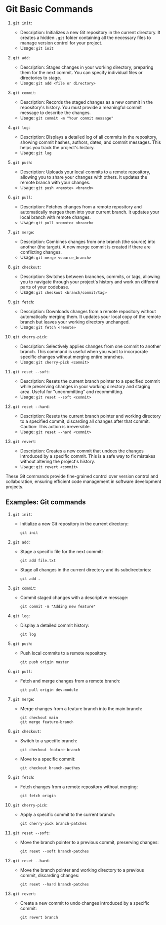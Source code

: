 

# Git Basic Commands


1. `git init`:
    - Description: Initializes a new Git repository in the current directory. It creates a hidden `.git` folder containing all the necessary files to manage version control for your project.
    - Usage: `git init`

2. `git add`:
    - Description: Stages changes in your working directory, preparing them for the next commit. You can specify individual files or directories to stage.
    - Usage: `git add <file or directory>`

3. `git commit`:
    - Description: Records the staged changes as a new commit in the repository's history. You must provide a meaningful commit message to describe the changes.
    - Usage: `git commit -m "Your commit message"`

4. `git log`:
    - Description: Displays a detailed log of all commits in the repository, showing commit hashes, authors, dates, and commit messages. This helps you track the project's history.
    - Usage: `git log`

5. `git push`:
    - Description: Uploads your local commits to a remote repository, allowing you to share your changes with others. It updates the remote branch with your changes.
    - Usage: `git push <remote> <branch>`

6. `git pull`:
    - Description: Fetches changes from a remote repository and automatically merges them into your current branch. It updates your local branch with remote changes.
    - Usage: `git pull <remote> <branch>`

7. `git merge`:
    - Description: Combines changes from one branch (the source) into another (the target). A new merge commit is created if there are conflicting changes.
    - Usage: `git merge <source_branch>`

8. `git checkout`:
    - Description: Switches between branches, commits, or tags, allowing you to navigate through your project's history and work on different parts of your codebase.
    - Usage: `git checkout <branch/commit/tag>`

9. `git fetch`:
    - Description: Downloads changes from a remote repository without automatically merging them. It updates your local copy of the remote branch but leaves your working directory unchanged.
    - Usage: `git fetch <remote>`

10. `git cherry-pick`:
    - Description: Selectively applies changes from one commit to another branch. This command is useful when you want to incorporate specific changes without merging entire branches.
    - Usage: `git cherry-pick <commit>`

11. `git reset --soft`:
    - Description: Resets the current branch pointer to a specified commit while preserving changes in your working directory and staging area. Useful for "uncommitting" and recommitting.
    - Usage: `git reset --soft <commit>`

12. `git reset --hard`:
    - Description: Resets the current branch pointer and working directory to a specified commit, discarding all changes after that commit. Caution: This action is irreversible.
    - Usage: `git reset --hard <commit>`

13. `git revert`:
    - Description: Creates a new commit that undoes the changes introduced by a specific commit. This is a safe way to fix mistakes without altering the project's history.
    - Usage: `git revert <commit>`

These Git commands provide fine-grained control over version control and collaboration, ensuring efficient code management in software development projects.

## Examples: Git commands

1. `git init`:
    - Initialize a new Git repository in the current directory:
      ```
      git init
      ```

2. `git add`:
    - Stage a specific file for the next commit:
      ```
      git add file.txt
      ```
    - Stage all changes in the current directory and its subdirectories:
      ```
      git add .
      ```

3. `git commit`:
    - Commit staged changes with a descriptive message:
      ```
      git commit -m "Adding new feature"
      ```

4. `git log`:
    - Display a detailed commit history:
      ```
      git log
      ```

5. `git push`:
    - Push local commits to a remote repository:
      ```
      git push origin master
      ```

6. `git pull`:
    - Fetch and merge changes from a remote branch:
      ```
      git pull origin dev-module
      ```

7. `git merge`:
    - Merge changes from a feature branch into the main branch:
      ```
      git checkout main
      git merge feature-branch
      ```

8. `git checkout`:
    - Switch to a specific branch:
      ```
      git checkout feature-branch
      ```
    - Move to a specific commit:
      ```
      git checkout branch-pacthes
      ```

9. `git fetch`:
    - Fetch changes from a remote repository without merging:
      ```
      git fetch origin
      ```

10. `git cherry-pick`:
    - Apply a specific commit to the current branch:
      ```
      git cherry-pick branch-patches
      ```

11. `git reset --soft`:
    - Move the branch pointer to a previous commit, preserving changes:
      ```
      git reset --soft branch-patches
      ```

12. `git reset --hard`:
    - Move the branch pointer and working directory to a previous commit, discarding changes:
      ```
      git reset --hard branch-patches
      ```

13. `git revert`:
    - Create a new commit to undo changes introduced by a specific commit:
      ```
      git revert branch
      ```
